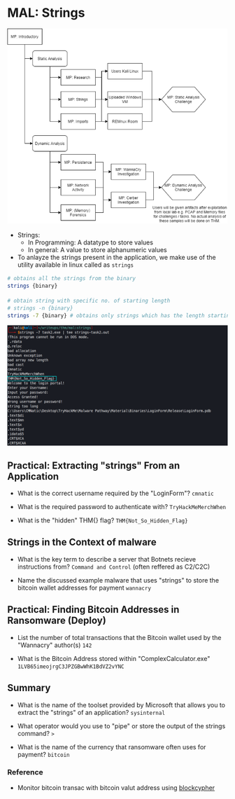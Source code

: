 # MAL: Strings

<p align="center">
<img src="malanalysis.png" />
</p>

- Strings:
  - In Programming: A datatype to store values
  - In general: A value to store alphanumeric values
- To anlayze the strings present in the application, we make use of the utility available in linux called as `strings`

```bash
# obtains all the strings from the binary
strings {binary}

# obtain string with specific no. of starting length
# strings -n {binary}
strings -7 {binary} # obtains only strings which has the length starting from 7
```

<p align="center">
  <img src="strings-task2.png" />
</p>


## Practical: Extracting "strings" From an Application

- What is the correct username required by the "LoginForm"?
`cmnatic`

- What is the required password to authenticate with?
`TryHackMeMerchWhen`

- What is the "hidden" THM{} flag?
`THM{Not_So_Hidden_Flag}`

## Strings in the Context of malware

- What is the key term to describe a server that Botnets recieve instructions from?
`Command and Control` (often reffered as C2/C2C)

- Name the discussed example malware that uses "strings" to store the bitcoin wallet addresses for payment
`wannacry`

##  Practical: Finding Bitcoin Addresses in Ransomware (Deploy)

- List the number of total transactions that the Bitcoin wallet used by the "Wannacry" author(s)
`142`

- What is the Bitcoin Address stored within "ComplexCalculator.exe"
`1LVB65imeojrgC3JPZGBwWhK1BdVZ2vYNC`

## Summary

- What is the name of the toolset provided by Microsoft that allows you to extract the "strings" of an application?
`sysinternal`

- What operator would you use to "pipe" or store the output of the strings command?
`>`

- What is the name of the currency that ransomware often uses for payment?
`bitcoin`

### Reference

- Monitor bitcoin transac with bitcoin valut address using [blockcypher](https://live.blockcypher.com/)
